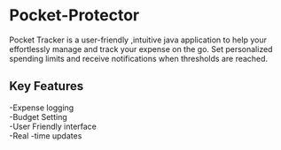 # Pocket-Protector
Pocket Tracker is a user-friendly ,intuitive java application to help your effortlessly manage and track your expense on the go. Set personalized spending limits and receive notifications when thresholds are reached. 

## Key Features
  -Expense logging <br />
  -Budget Setting <br />
  -User Friendly interface <br />
  -Real -time updates <br />
